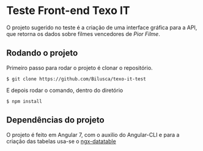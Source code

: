 # Teste Front-end Texo IT

O projeto sugerido no teste é a criação de uma interface gráfica para a API, que retorna os dados sobre filmes vencedores de *Pior Filme*.

## Rodando o projeto

Primeiro passo para rodar o projeto é clonar o repositório.

```
$ git clone https://github.com/Bilusca/texo-it-test
```

E depois rodar o comando, dentro do diretório

```
$ npm install
```

## Dependências do projeto

O projeto é feito em Angular 7, com o auxilio do Angular-CLI e para a criação das tabelas usa-se o [ngx-datatable](https://github.com/swimlane/ngx-datatable)
